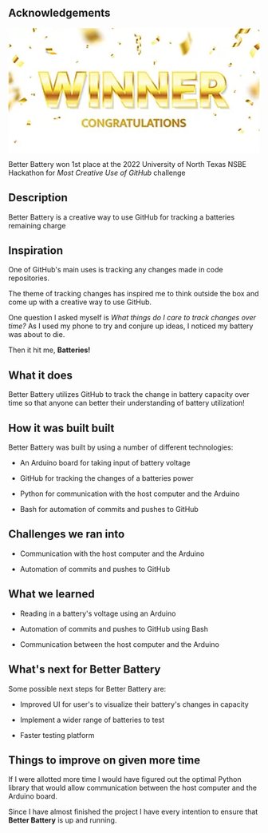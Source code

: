 ## Acknowledgements
<img align="center" alt="award" height= "250" width="1100" src="images/award.PNG"/>

Better Battery won 1st place at the 2022 University of North Texas NSBE Hackathon for *Most Creative Use of GitHub* challenge

## Description

Better Battery is a creative way to use GitHub for tracking a batteries remaining charge

## Inspiration

One of GitHub's main uses is tracking any changes made in code repositories.

The theme of tracking changes has inspired me to think outside the box and come up with a creative way to use GitHub.

One question I asked myself is _What things do I care to track changes over time?_
As I used my phone to try and conjure up ideas, I noticed my battery was about to die.

Then it hit me, **Batteries!**

## What it does

Better Battery utilizes GitHub to track the change in battery capacity over time so that anyone can better their understanding of battery utilization!

## How it was built built

Better Battery was built by using a number of different technologies:

- An Arduino board for taking input of battery voltage

- GitHub for tracking the changes of a batteries power

- Python for communication with the host computer and the Arduino

- Bash for automation of commits and pushes to GitHub

## Challenges we ran into

- Communication with the host computer and the Arduino

- Automation of commits and pushes to GitHub

## What we learned

- Reading in a battery's voltage using an Arduino

- Automation of commits and pushes to GitHub using Bash

- Communication between the host computer and the Arduino

## What's next for Better Battery

Some possible next steps for Better Battery are:

- Improved UI for user's to visualize their battery's changes in capacity

- Implement a wider range of batteries to test

- Faster testing platform

## Things to improve on given more time

If I were allotted more time I would have figured out the optimal Python library that would allow communication between the host computer and the Arduino board.

Since I have almost finished the project I have every intention to ensure that **Better Battery** is up and running.
